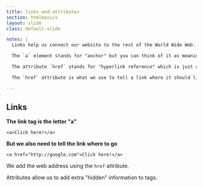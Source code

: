 ```yaml
---
title: links-and-attributes
section: htmlbasics
layout: slide
class: default-slide

notes: |
  Links help us connect our website to the rest of the World Wide Web.

  The `a` element stands for "anchor" but you can think of it as meaning "action" if that's easier to remember. Clicking a link takes you to another web page.

  The attribute `href` stands for "hyperlink reference" which is just a fancy way of saying "website address".

  The `href` attribute is what we use to tell a link where it should link to.

---
```


## Links

**The link tag is the letter "a"**

	<a>Click here!</a>


**But we also need to tell the link where to go**


	<a href="http://google.com">Click here!</a>

We add the web address using the `href` attribute. 

Attributes allow us to add extra "hidden" information to tags.
